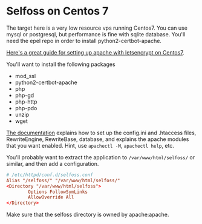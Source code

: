 # Selfoss on Centos 7

The target here is a very low resource vps running Centos7.
You can use mysql or postgresql, but performance is fine with sqlite database.
You'll need the epel repo in order to install python2-certbot-apache.

[Here's a great guide for setting up apache with letsencrypt on Centos7](https://www.digitalocean.com/community/tutorials/how-to-secure-apache-with-let-s-encrypt-on-centos-7).

You'll want to install the following packages

* mod_ssl
* python2-certbot-apache
* php
* php-gd
* php-http
* php-pdo
* unzip
* wget

[The documentation](https://selfoss.aditu.de/) explains how to set up
the config.ini and .htaccess files, RewriteEngine, RewriteBase,
database, and explains the apache modules that you
want enabled. Hint, use `apachectl -M`, `apachectl help`, etc.

You'll probably want to extract the 
application to `/var/www/html/selfoss/` or similar, and then add a configuration.

```conf
# /etc/httpd/conf.d/selfoss.conf
Alias "/selfoss/" "/var/www/html/selfoss/"
<Directory "/var/www/html/selfoss">
        Options FollowSymLinks
        AllowOverride All
</Directory>
```

Make sure that the selfoss directory is owned by apache:apache.
